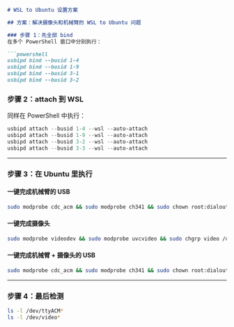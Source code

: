 

````markdown
# WSL to Ubuntu 设置方案

## 方案：解决摄像头和机械臂的 WSL to Ubuntu 问题

### 步骤 1：先全部 bind  
在多个 PowerShell 窗口中分别执行：

```powershell
usbipd bind --busid 1-4
usbipd bind --busid 1-9
usbipd bind --busid 3-1
usbipd bind --busid 3-2
````

### 步骤 2：attach 到 WSL

同样在 PowerShell 中执行：

```powershell
usbipd attach --busid 1-4 --wsl --auto-attach
usbipd attach --busid 1-9 --wsl --auto-attach
usbipd attach --busid 3-2 --wsl --auto-attach
usbipd attach --busid 3-3 --wsl --auto-attach
```

---

### 步骤 3：在 Ubuntu 里执行

#### 一键完成机械臂的 USB

```bash
sudo modprobe cdc_acm && sudo modprobe ch341 && sudo chown root:dialout /dev/ttyACM* && sudo chmod 666 /dev/ttyACM*
```

#### 一键完成摄像头

```bash
sudo modprobe videodev && sudo modprobe uvcvideo && sudo chgrp video /dev/video* && sudo chmod 666 /dev/video*
```

#### 一键完成机械臂 + 摄像头的 USB

```bash
sudo modprobe cdc_acm && sudo modprobe ch341 && sudo chown root:dialout /dev/ttyACM* && sudo chmod 666 /dev/ttyACM* && sudo modprobe videodev && sudo modprobe uvcvideo && sudo chgrp video /dev/video* && sudo chmod 666 /dev/video*
```

---

### 步骤 4：最后检测

```bash
ls -l /dev/ttyACM*
ls -l /dev/video*
```

 


